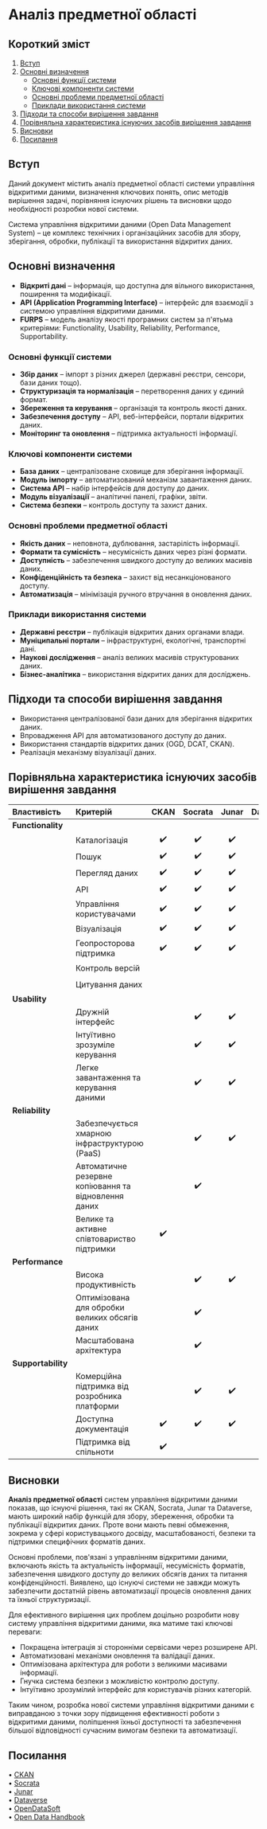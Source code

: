 # Аналіз предметної області
## Короткий зміст

1. [Вступ](#intro)
2. [Основні визначення](#1)
   - [Основні функції системи](#2)
   - [Ключові компоненти системи](#3)
   - [Основні проблеми предметної області](#4)
   - [Приклади використання системи](#5)
3. [Підходи та способи вирішення завдання](#6)
4. [Порівняльна характеристика існуючих засобів вирішення завдання](#7)
5. [Висновки](#8)
6. [Посилання](#9)

## <span id="intro"> Вступ </span>
Даний документ містить аналіз предметної області системи управління відкритими даними, визначення ключових понять, опис методів вирішення задачі, порівняння існуючих рішень та висновки щодо необхідності розробки нової системи.

Система управління відкритими даними (Open Data Management System) – це комплекс технічних і організаційних засобів для збору, зберігання, обробки, публікації та використання відкритих даних.  

## <span id="1"> Основні визначення </span>
- **Відкриті дані** – інформація, що доступна для вільного використання, поширення та модифікації.  
- **API (Application Programming Interface)** – інтерфейс для взаємодії з системою управління відкритими даними.  
- **FURPS** – модель аналізу якості програмних систем за п'ятьма критеріями: Functionality, Usability, Reliability, Performance, Supportability.  

###   <span id="2"> Основні функції системи </span>
- **Збір даних** – імпорт з різних джерел (державні реєстри, сенсори, бази даних тощо).  
- **Структуризація та нормалізація** – перетворення даних у єдиний формат.  
- **Збереження та керування** – організація та контроль якості даних.  
- **Забезпечення доступу** – API, веб-інтерфейси, портали відкритих даних.  
- **Моніторинг та оновлення** – підтримка актуальності інформації.  

###   <span id="3"> Ключові компоненти системи </span>
- **База даних** – централізоване сховище для зберігання інформації.  
- **Модуль імпорту** – автоматизований механізм завантаження даних.  
- **Система API** – набір інтерфейсів для доступу до даних.  
- **Модуль візуалізації** – аналітичні панелі, графіки, звіти.  
- **Система безпеки** – контроль доступу та захист даних.  

###   <span id="4"> Основні проблеми предметної області </span>
- **Якість даних** – неповнота, дублювання, застарілість інформації.  
- **Формати та сумісність** – несумісність даних через різні формати.  
- **Доступність** – забезпечення швидкого доступу до великих масивів даних.  
- **Конфіденційність та безпека** – захист від несанкціонованого доступу.  
- **Автоматизація** – мінімізація ручного втручання в оновлення даних.  

###   <span id="5"> Приклади використання системи </span>
- **Державні реєстри** – публікація відкритих даних органами влади.  
- **Муніципальні портали** – інфраструктурні, екологічні, транспортні дані.  
- **Наукові дослідження** – аналіз великих масивів структурованих даних.  
- **Бізнес-аналітика** – використання відкритих даних для досліджень.  

##   <span id="6"> Підходи та способи вирішення завдання </span>
- Використання централізованої бази даних для зберігання відкритих даних.  
- Впровадження API для автоматизованого доступу до даних.  
- Використання стандартів відкритих даних (OGD, DCAT, CKAN).  
- Реалізація механізму візуалізації даних.  

## <span id="7"> Порівняльна характеристика існуючих засобів вирішення завдання </span>


| Властивість                               | Критерій                                                                                                 | CKAN | Socrata | Junar | Dataverse | OpenDataSoft |
| :---------------------------------------- | :------------------------------------------------------------------------------------------------------- | :---: | :-----: | :---: | :-------: | :---: |
| **Functionality** |                                                                                                                                  |       |         |       |           |       |
|                                           | Каталогізація                                                                                            |   ✔️   |    ✔️    |   ✔️   |  ✔️  |   ✔️   |
|                                           | Пошук                                                                                                    |   ✔️   |    ✔️    |   ✔️   |  ✔️  |   ✔️   |
|                                           | Перегляд даних                                                                                           |   ✔️   |    ✔️    |   ✔️   |  ✔️  |   ✔️   |
|                                           | API                                                                                                      |   ✔️   |    ✔️    |   ✔️   |  ✔️  |   ✔️   |
|                                           | Управління користувачами                                                                                 |   ✔️   |    ✔️    |   ✔️   |  ✔️  |   ✔️   |
|                                           | Візуалізація                                                                                             |   ✔️   |    ✔️    |   ✔️   |       |   ✔️   |
|                                           | Геопросторова підтримка                                                                                  |   ✔️   |    ✔️    |   ✔️   |       |   ✔️   |
|                                           | Контроль версій                                                                                          |       |         |       |  ✔️  |       |
|                                           | Цитування даних                                                                                          |       |         |       |     ✔️     |       |
| **Usability** |                                                                                                                                      |       |         |       |           |       |
|                                           | Дружній інтерфейс                                                                                        |       |    ✔️    |   ✔️   |           |   ✔️   |
|                                           | Інтуїтивно зрозуміле керування                                                                           |       |    ✔️    |   ✔️   |           |   ✔️   |
|                                           | Легке завантаження та керування даними                                                                   |       |    ✔️    |   ✔️   |           |   ✔️   |
| **Reliability** |                                                                                                                                    |       |         |       |           |       |
|                                           | Забезпечується хмарною інфраструктурою (PaaS)                                                            |       |    ✔️    |   ✔️   |           |       |
|                                           | Автоматичне резервне копіювання та відновлення даних                                                     |       |    ✔️    |       |           |       |
|                                           | Велике та активне співтовариство підтримки                                                               |   ✔️   |         |       |     ✔️     |   ✔️   |
| **Performance** |                                                                                                                                    |       |         |       |           |       |
|                                           | Висока продуктивність                                                                                    |       |    ✔️    |   ✔️   |           |   ✔️   |
|                                           | Оптимізована для обробки великих обсягів даних                                                           |       |    ✔️    |       |           |   ✔️   |
|                                           | Масштабована архітектура                                                                                 |       |    ✔️    |       |           |   ✔️   |
| **Supportability** |                                                                                                                                 |       |         |       |           |       |
|                                           | Комерційна підтримка від розробника платформи                                                            |       |    ✔️    |   ✔️   |           |   ✔️   |
|                                           | Доступна документація                                                                                    |   ✔️   |    ✔️    |   ✔️   |     ✔️     |   ✔️   |
|                                           | Підтримка від спільноти                                                                                  |   ✔️   |         |       |     ✔️     |   ✔️   |





## <span id="8"> **Висновки** </span>

**Аналіз предметної області** систем управління відкритими даними показав, що існуючі рішення, такі як CKAN, Socrata, Junar та Dataverse, мають широкий набір функцій для збору, збереження, обробки та публікації відкритих даних. Проте вони мають певні обмеження, зокрема у сфері користувацького досвіду, масштабованості, безпеки та підтримки специфічних форматів даних.

Основні проблеми, пов'язані з управлінням відкритими даними, включають якість та актуальність інформації, несумісність форматів, забезпечення швидкого доступу до великих обсягів даних та питання конфіденційності. Виявлено, що існуючі системи не завжди можуть забезпечити достатній рівень автоматизації процесів оновлення даних та їхньої структуризації.

Для ефективного вирішення цих проблем доцільно розробити нову систему управління відкритими даними, яка матиме такі ключові переваги:
- Покращена інтеграція зі сторонніми сервісами через розширене API.
- Автоматизовані механізми оновлення та валідації даних.
- Оптимізована архітектура для роботи з великими масивами інформації.
- Гнучка система безпеки з можливістю контролю доступу.
- Інтуїтивно зрозумілий інтерфейс для користувачів різних категорій.

Таким чином, розробка нової системи управління відкритими даними є виправданою з точки зору підвищення ефективності роботи з відкритими даними, поліпшення їхньої доступності та забезпечення більшої відповідності сучасним вимогам безпеки та автоматизації.


## <span id="9"> Посилання </span>

•	[CKAN](https://ckan.org/) \
•	[Socrata](https://dev.socrata.com/) \
•	[Junar](https://junar.com/) \
•	[Dataverse](https://dataverse.org/) \
•	[OpenDataSoft](https://www.opendatasoft.com/) \
•	[Open Data Handbook](https://opendatahandbook.org/)
